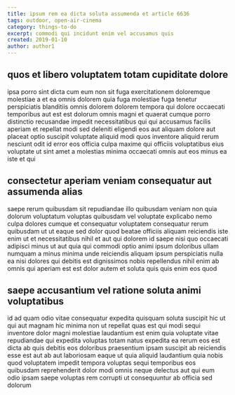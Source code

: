 ```yaml
---
title: ipsum rem ea dicta soluta assumenda et article 6636
tags: outdoor, open-air-cinema
category: things-to-do
excerpt: commodi qui incidunt enim vel accusamus quis
created: 2019-01-10
author: author1
---
```


## quos et libero voluptatem totam cupiditate dolore

ipsa porro sint dicta cum eum non sit fuga exercitationem doloremque molestiae a et ea omnis dolorem quia fuga molestiae fuga tenetur perspiciatis blanditiis omnis dolorem dolorem tempora qui dolore occaecati temporibus aut est est dolorum omnis magni et quaerat cumque porro distinctio recusandae impedit necessitatibus qui qui accusamus facilis aperiam et repellat modi sed deleniti eligendi eos aut aliquam dolore aut placeat optio suscipit voluptate aliquid modi quos inventore aliquid rerum nesciunt odit id error eos officia culpa maxime qui officiis voluptatibus eius voluptate ut sint amet a molestias minima occaecati omnis aut eos minus ea iste et qui

## consectetur aperiam veniam consequatur aut assumenda alias

saepe rerum quibusdam sit repudiandae illo quibusdam veniam non quia dolorum voluptatum voluptas quibusdam vel voluptate explicabo nemo culpa dolores cumque et consequatur voluptatem consequatur rerum quibusdam ut ut eaque sed dolor quod beatae officiis aliquam reiciendis iste enim ut et necessitatibus nihil et aut qui dolorem id saepe nisi quo occaecati adipisci minus ut aut quia qui commodi optio animi ipsum doloribus ullam numquam a minus minima unde reiciendis aliquam ipsum perspiciatis nulla ea nisi dolores qui debitis est dignissimos nobis repellendus nihil enim ab omnis qui aperiam est est dolor autem et soluta quis quis enim eos quod

## saepe accusantium vel ratione soluta animi voluptatibus

id ad quam odio vitae consequatur expedita quisquam soluta suscipit hic ut qui aut magnam hic minima non ut repellat quas est qui modi sequi inventore dolor magni molestiae laudantium est enim quia voluptate vitae repudiandae qui expedita voluptas totam natus expedita ea rerum eos est dicta ab quis debitis eos doloribus praesentium ipsam suscipit ab reiciendis esse est aut ab aut laboriosam eaque ut quia aliquid laudantium quia nobis quod voluptatem impedit tempora voluptas sequi temporibus eos quibusdam reprehenderit dolor modi omnis neque delectus aut qui eum odio ipsam saepe voluptas rem corrupti ut consequuntur ab officia sed dolorum
